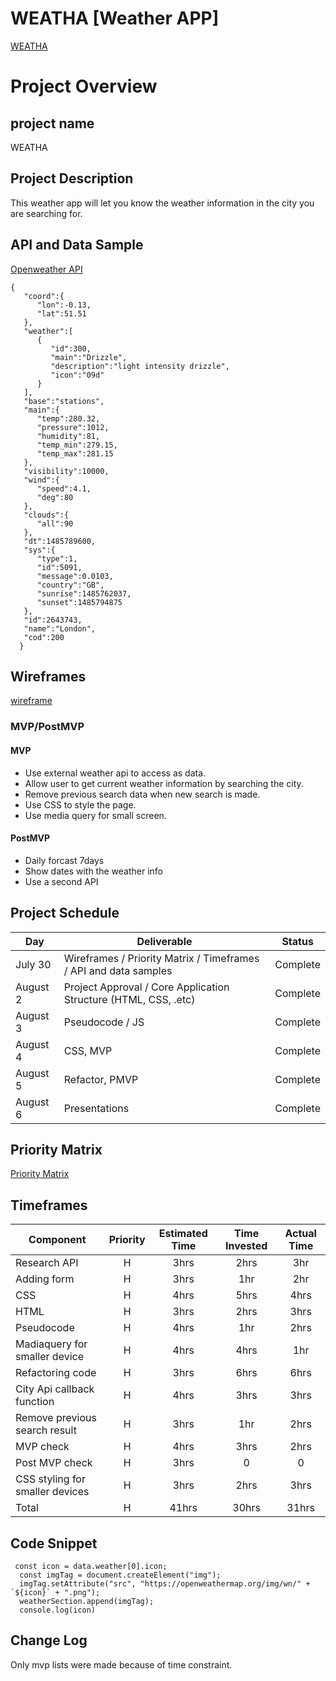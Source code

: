 # WEATHA [Weather APP]

[WEATHA]( https://sofanittesfaye.github.io/WEATHA-Weather-app-/ )

# Project Overview

## project name
WEATHA 



## Project Description
This weather app will let you know the weather information in the city you are searching for.


## API and Data Sample

[Openweather API]( http://api.openweathermap.org/data/2.5/weather?q=London,uk&APPID=b351ed20610d69f0305baa374dd8c604)
```
{
   "coord":{
      "lon":-0.13,
      "lat":51.51
   },
   "weather":[
      {
         "id":300,
         "main":"Drizzle",
         "description":"light intensity drizzle",
         "icon":"09d"
      }
   ],
   "base":"stations",
   "main":{
      "temp":280.32,
      "pressure":1012,
      "humidity":81,
      "temp_min":279.15,
      "temp_max":281.15
   },
   "visibility":10000,
   "wind":{
      "speed":4.1,
      "deg":80
   },
   "clouds":{
      "all":90
   },
   "dt":1485789600,
   "sys":{
      "type":1,
      "id":5091,
      "message":0.0103,
      "country":"GB",
      "sunrise":1485762037,
      "sunset":1485794875
   },
   "id":2643743,
   "name":"London",
   "cod":200
  }
```
## Wireframes

[wireframe](https://wireframepro.mockflow.com/editor.jsp?editor=off&publicid=M824a5b6aa1b95979287d558f3755be611627919036317&projectid=M6399d0c99000f89df18067c9a21418231627840180577&perm=Owner#/page/d09fe70a6b2d4fdf910dfbe2b857596a)

### MVP/PostMVP

#### MVP 

- Use external weather api to access as data.
- Allow user to get current weather information by searching the city.
- Remove previous search data when new search is made.
- Use CSS to style the page.
- Use media query for small screen.

#### PostMVP  
- Daily forcast 7days
- Show dates with the weather info
- Use a second API


## Project Schedule


|  Day | Deliverable | Status
|---|---| ---|
|July 30|  Wireframes / Priority Matrix / Timeframes / API and data samples | Complete
|August 2| Project Approval / Core Application Structure (HTML, CSS, .etc) | Complete
|August 3| Pseudocode / JS | Complete
|August 4|CSS, MVP   | Complete
|August 5|Refactor, PMVP| Complete
|August 6| Presentations | Complete

## Priority Matrix

[Priority Matrix](https://wireframepro.mockflow.com/editor.jsp?editor=on&bgcolor=white&perm=Create&ptitle=WEATHA&category=featured&projectid=M6399d0c99000f89df18067c9a21418231627840180577&publicid=dd2df16ea2ed4c6aa870d49b186e1338#/page/D3fe0d0c51c22b594cdbb8f523a1ddec5)

## Timeframes

| Component | Priority | Estimated Time | Time Invested | Actual Time |
| --- | :---: |  :---: | :---: | :---: |
| Research API | H | 3hrs| 2hrs | 3hr |
|Adding form | H | 3hrs| 1hr |2hr|
|CSS|H| 4hrs|5hrs | 4hrs  |
|HTML| H | 3hrs|  2hrs| 3hrs |
| Pseudocode | H | 4hrs|1hr | 2hrs|
|Madiaquery for smaller device| H | 4hrs|4hrs |  1hr|
|Refactoring code|H | 3hrs |  6hrs |6hrs|
| City Api callback function  | H | 4hrs| 3hrs| 3hrs |
| Remove previous search result | H | 3hrs| 1hr| 2hrs |
| MVP check| H | 4hrs| 3hrs | 2hrs |
| Post MVP check | H | 3hrs| 0 |  0|
|CSS styling for smaller devices | H | 3hrs|2hrs |  3hrs|
| Total | H | 41hrs|30hrs|31hrs |








## Code Snippet
```
 const icon = data.weather[0].icon;
  const imgTag = document.createElement("img");
  imgTag.setAttribute("src", "https://openweathermap.org/img/wn/" + `${icon}` + ".png");
  weatherSection.append(imgTag);
  console.log(icon)

```

## Change Log
Only mvp lists were made because of time constraint.
